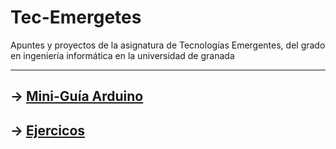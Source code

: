 # Tec-Emergetes

 Apuntes y proyectos de la asignatura de Tecnologías Emergentes, del grado en ingeniería informática en la universidad de granada

---

## -> [Mini-Guía Arduino](./docs/Guias/arduino.md)

## -> [Ejercicos](./docs/ejercicios.md)